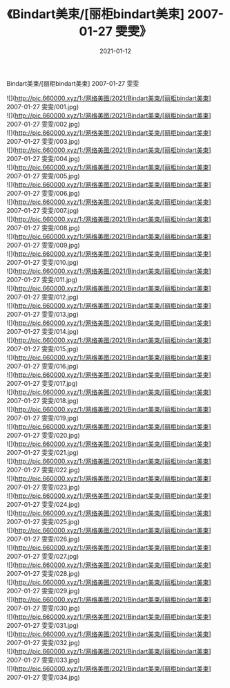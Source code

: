 ﻿---
layout: post
title:  《Bindart美束/[丽柜bindart美束] 2007-01-27 雯雯》
date:   2021-01-12
img: http://pic.660000.xyz/1:/网络美图/2021/Bindart美束/[丽柜bindart美束] 2007-01-27 雯雯/000.jpg
categories: [美女, 清纯, 唯美]
---

Bindart美束/[丽柜bindart美束] 2007-01-27 雯雯

 ![](http://pic.660000.xyz/1:/网络美图/2021/Bindart美束/[丽柜bindart美束] 2007-01-27 雯雯/001.jpg) <br>![](http://pic.660000.xyz/1:/网络美图/2021/Bindart美束/[丽柜bindart美束] 2007-01-27 雯雯/002.jpg) <br>![](http://pic.660000.xyz/1:/网络美图/2021/Bindart美束/[丽柜bindart美束] 2007-01-27 雯雯/003.jpg) <br>![](http://pic.660000.xyz/1:/网络美图/2021/Bindart美束/[丽柜bindart美束] 2007-01-27 雯雯/004.jpg) <br>![](http://pic.660000.xyz/1:/网络美图/2021/Bindart美束/[丽柜bindart美束] 2007-01-27 雯雯/005.jpg) <br>![](http://pic.660000.xyz/1:/网络美图/2021/Bindart美束/[丽柜bindart美束] 2007-01-27 雯雯/006.jpg) <br>![](http://pic.660000.xyz/1:/网络美图/2021/Bindart美束/[丽柜bindart美束] 2007-01-27 雯雯/007.jpg) <br>![](http://pic.660000.xyz/1:/网络美图/2021/Bindart美束/[丽柜bindart美束] 2007-01-27 雯雯/008.jpg) <br>![](http://pic.660000.xyz/1:/网络美图/2021/Bindart美束/[丽柜bindart美束] 2007-01-27 雯雯/009.jpg) <br>![](http://pic.660000.xyz/1:/网络美图/2021/Bindart美束/[丽柜bindart美束] 2007-01-27 雯雯/010.jpg) <br>![](http://pic.660000.xyz/1:/网络美图/2021/Bindart美束/[丽柜bindart美束] 2007-01-27 雯雯/011.jpg) <br>![](http://pic.660000.xyz/1:/网络美图/2021/Bindart美束/[丽柜bindart美束] 2007-01-27 雯雯/012.jpg) <br>![](http://pic.660000.xyz/1:/网络美图/2021/Bindart美束/[丽柜bindart美束] 2007-01-27 雯雯/013.jpg) <br>![](http://pic.660000.xyz/1:/网络美图/2021/Bindart美束/[丽柜bindart美束] 2007-01-27 雯雯/014.jpg) <br>![](http://pic.660000.xyz/1:/网络美图/2021/Bindart美束/[丽柜bindart美束] 2007-01-27 雯雯/015.jpg) <br>![](http://pic.660000.xyz/1:/网络美图/2021/Bindart美束/[丽柜bindart美束] 2007-01-27 雯雯/016.jpg) <br>![](http://pic.660000.xyz/1:/网络美图/2021/Bindart美束/[丽柜bindart美束] 2007-01-27 雯雯/017.jpg) <br>![](http://pic.660000.xyz/1:/网络美图/2021/Bindart美束/[丽柜bindart美束] 2007-01-27 雯雯/018.jpg) <br>![](http://pic.660000.xyz/1:/网络美图/2021/Bindart美束/[丽柜bindart美束] 2007-01-27 雯雯/019.jpg) <br>![](http://pic.660000.xyz/1:/网络美图/2021/Bindart美束/[丽柜bindart美束] 2007-01-27 雯雯/020.jpg) <br>![](http://pic.660000.xyz/1:/网络美图/2021/Bindart美束/[丽柜bindart美束] 2007-01-27 雯雯/021.jpg) <br>![](http://pic.660000.xyz/1:/网络美图/2021/Bindart美束/[丽柜bindart美束] 2007-01-27 雯雯/022.jpg) <br>![](http://pic.660000.xyz/1:/网络美图/2021/Bindart美束/[丽柜bindart美束] 2007-01-27 雯雯/023.jpg) <br>![](http://pic.660000.xyz/1:/网络美图/2021/Bindart美束/[丽柜bindart美束] 2007-01-27 雯雯/024.jpg) <br>![](http://pic.660000.xyz/1:/网络美图/2021/Bindart美束/[丽柜bindart美束] 2007-01-27 雯雯/025.jpg) <br>![](http://pic.660000.xyz/1:/网络美图/2021/Bindart美束/[丽柜bindart美束] 2007-01-27 雯雯/026.jpg) <br>![](http://pic.660000.xyz/1:/网络美图/2021/Bindart美束/[丽柜bindart美束] 2007-01-27 雯雯/027.jpg) <br>![](http://pic.660000.xyz/1:/网络美图/2021/Bindart美束/[丽柜bindart美束] 2007-01-27 雯雯/028.jpg) <br>![](http://pic.660000.xyz/1:/网络美图/2021/Bindart美束/[丽柜bindart美束] 2007-01-27 雯雯/029.jpg) <br>![](http://pic.660000.xyz/1:/网络美图/2021/Bindart美束/[丽柜bindart美束] 2007-01-27 雯雯/030.jpg) <br>![](http://pic.660000.xyz/1:/网络美图/2021/Bindart美束/[丽柜bindart美束] 2007-01-27 雯雯/031.jpg) <br>![](http://pic.660000.xyz/1:/网络美图/2021/Bindart美束/[丽柜bindart美束] 2007-01-27 雯雯/032.jpg) <br>![](http://pic.660000.xyz/1:/网络美图/2021/Bindart美束/[丽柜bindart美束] 2007-01-27 雯雯/033.jpg) <br>![](http://pic.660000.xyz/1:/网络美图/2021/Bindart美束/[丽柜bindart美束] 2007-01-27 雯雯/034.jpg) <br>